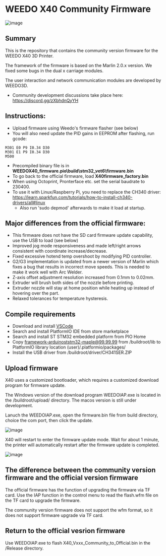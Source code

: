 # WEEDO X40 Community Firmware
![image](http://www.weedo.ltd/wp-content/uploads/2021/04/970x300-ABanner1.jpg)

## Summary
This is the repository that contains the community version firmware for the WEEDO X40 3D Printer. 

The framework of the firmware is based on the Marlin 2.0.x version. 
We fixed some bugs in the dual x carriage modules.

The user interaction and network communication modules are developed by WEEDO3D.

- Community development discussions take place here: https://discord.gg/zXbhdnQyYH

## Instructions:
- Upload firmware using Weedo's firmware flasher (see below)
- You will also need update the PID gains in EEPROM after flashing, run gcode:
```
M301 E0 P9 I0.34 D30
M301 E1 P9 I0.34 D30
M500
```
- Precompiled binary file is in **WEEDOX40_firmware\.pio\build\stm32_vet6\firmware.bin**
- To go back to the official firmware, load **X40firmware_factory.bin**
- When using Octoprint, Pronterface etc. set the serial baudrate to 230400.
- To use it with Linux/Raspberry Pi, you need to replace the CH340 driver: https://learn.sparkfun.com/tutorials/how-to-install-ch340-drivers/all#linux
   - Also run 'sudo depmod' afterwards to make it load at startup.

## Major differences from the official firmware:
- This firmware does not have the SD card firmware update capability, use the USB to load (see below)
- Improved jog mode responsiveness and made left/right arrows consistent with coordinate increase/decrease.
- Fixed excessive hotend temp overshoot by modifying PID controller.
- G2/G3 implementation is updated from a newer version of Marlin which fixes a bug that results in incorrect move speeds.  This is needed to make it work well with Arc Welder.
- Z-axis offset adjustment resolution increased from 0.1mm to 0.02mm.
- Extruder will brush both sides of the nozzle before printing.
- Extruder nozzle will stay at home position while heating up instead of hovering over the part.
- Relaxed tolerances for temperature hysteresis.

## Compile requirements

- Download and install [VSCode](https://code.visualstudio.com/)
- Search and install PlatformIO IDE from store marketplace
- Search and install ST STM32 embedded platform from PIO Home
- Copy framework-arduinoststm32-maple@99.99.99 from /buildroot/lib to PlatformIO library location (user)/.platformio/packages/
- Install the USB driver from /buildroot/driver/CH341SER.ZIP

## Upload firmware

X40 uses a customized bootloader, which requires a customized download program for firmware update.  

The Windows version of the download program WEEDOIAP.exe is located in the /buildroot/upload/ directory. The macos version is still under development.

Lanuch the WEEDOIAP.exe, open the firmware.bin file from build directory, choice the com port, then click the update.

![image](http://www.weedo.ltd/wp-content/uploads/2021/04/weedoiap.png)

X40 will restart to enter the firmware update mode. Wait for about 1 minute, the printer will automatically restart after the firmware update is completed.

![image](http://www.weedo.ltd/wp-content/uploads/2021/04/iap.jpg)



## The difference between the community version firmware and the official version firmware

The official firmware has the function of upgrading the firmware via TF card. Use the IAP function in the control menu to read the flash.wfm file on the TF card to upgrade the firmware.

The community version firmware does not support the wfm format, so it does not support firmware upgrade via TF card.


## Return to the official vesrion firmware

Use WEEDOIAP.exe to flash X40_Vxxx_Community_to_Official.bin in the /Release directory.
